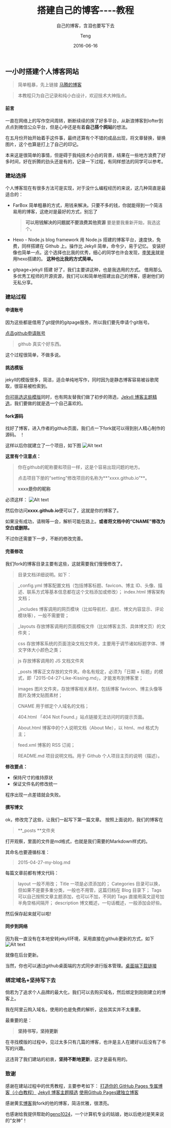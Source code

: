 ﻿---
layout:     post
title:      "搭建自己的博客----教程"
subtitle:   "自己的博客，含泪也要写下去"
date:       2016-06-16
author:     "Teng"
header-img: "img/post-bg-blog.jpg"
catalog: true
tags:
    - 编程
    - Thinking
    - Learning
---

## 一小时搭建个人博客网站

> 简单粗暴，先上链接
> [马腾的博客](tengblog.com)

>本教程只为自己记录和纯小白设计，欢迎技术大神指点。

#### 前言
一直在网络上的写作空间周转，断断续续的换了好多平台，从新浪博客到lofter到点点到微信公众平台，但是心中还是有着**自己搭个网站**的想法。

在五月份开始开始着手这件事，最终还算有个不错的成品出现，将文章替换，替换图片，这个也算是打上了自己的印记。

本来这是很简单的事情，但是碍于我纯技术小白的背景，结果在一些地方浪费了好多时间，好在折腾的劲头还是有的，记录一下过程，有同样想法的同学可以参考。

### 建站选择

个人博客现在有很多方法可是实现，对于没什么编程经历的来说，这几种简直是最适合的：
- FarBox
	简单粗暴的方式，用钱来解决。只要不多的钱，你就能得到一个简洁易用的博客，这绝对是最好的方式，别忘了	
	> **可以用钱解决的问题就不要浪费其他资源**
	要是要我重新开始，我选这个。

- Hexo - Node.js blog framework
用 Node.js 搭建的博客平台，速度快，免费，同样搭建在 Github 上。操作比 Jekyll 简单，命令少，易于记忆。 安装好像也简单一点。这个选择也比我的优秀，细心的同学也许会发现，[李笑来](xiaolai.li)就是用hexo搭建的。
	**这种也比我的方式简单。**

- gitpage+jekyll 搭建
	好了，我们主要讲这种，也是我选用的方式。
	借用那么多优秀工程师的开源资源，我们可以和简单地搭建出自己的博客，感谢他们的无私分享。
	
### 建站过程
#### 申请账号
因为这些都是借用了git提供的gitpage服务，所以我们要先申请个git账号。

[点击github申请账号](github.com)

> github 真实个好东西。

这个过程很简单，不做多说。

#### 挑选模版
jekyll的模版很多，简洁，适合单纯地写作，同时因为是静态博客容易被谷歌爬取，很容易被检索到。

[你可挑选这些模版](http://jekyllthemes.org/)同时，也有网友替我们做了初步的筛选，[Jekyll 博客主题精选](http://azeril.me/blog/Selected-Collection-of-Jekyll-Themes.html)，我们要做的就是选一个自己喜欢的。

#### fork源码
找好了博客，进入作者的github页面，我们点一下fork就可以得到别人精心制作的源码。
！[](http://7xtgob.com2.z0.glb.clouddn.com/blogjiaocheng%E5%BE%AE%E4%BF%A1%E6%88%AA%E5%9B%BE_20160615111416.png)

这样以后你就建立了一个项目，如下图
![Alt text](http://7xtgob.com2.z0.glb.clouddn.com/blogjiaocheng%E5%BE%AE%E4%BF%A1%E6%88%AA%E5%9B%BE_20160615160314.png)

**这里有个注意点：**
> 你在github的昵称要和项目一样，这是个容易出现问题的地方。
> 
> 点击项目下册的“setting”修改项目的名称为**“xxxx.github.io”**。
> 
> **xxxx是你的昵称**
> 

必须这样：
![Alt text](http://7xtgob.com2.z0.glb.clouddn.com/blogjiaocheng.1465979176007.png)


然后你访问**xxxx.github.io**便可以了，这就是你的博客了。

如果没有成功，请稍等一会，解析可能在路上。**或者将文档中的“CNAME”修改为空白或删除。**

不过你还需要下一步，不断的修改完善。

#### 完善修改

我们fork的博客目录主要有这些，这就需要我们慢慢修改了。

> 目录文档详细说明。如下：

> _config.yml 博客配置文档（包括博客标题、favicon、博主 ID、头像、描述、联系方式等基本信息都在这个文档添加或修改）；
> index.html 博客架构文档；
> 
> _includes 博客调用的网页模块（比如导航栏、底栏、博文内容显示、评论模块等），一般不需要管；

> _layouts 存放博客调用的页面模板文件（比如博客主页、具体博文页）的文件夹；

> css 存放博客系统的页面渲染文档文件夹，主要用于调节诸如标题字体、博文字体大小颜色之类；

> js 存放博客调用的 JS 文档文件夹

> _posts 博客正文存放的文件夹。命名有规定，必须为「日期 + 标题」的模式，即「2015-04-27-Like-Kissing.md」，才能发布到博客里；

> images 图片文件夹，存放博客相关素材，包括博客 favicon、博主头像等图片及博文贴图素材；

> CNAME 用于绑定个人域名的文档；

> 404.html 「404 Not Found.」站点链接无法访问时的提示页面。

> About.html 博客中的个人说明文档（About Me），以 html、md 格式为主；

> feed.xml 博客的 RSS 订阅；

> README.md 项目说明文档。用于 Github 个人项目主页的说明（描述）。


**修改要点：**
- 保持尺寸的维持原状
- 保证文件名的修改统一

程序出现一点差错就会失败。

#### 撰写博文

ok，修改完了这些，让我们一起写下第一篇文章。
按照上面说的，我们的博客在
> **_posts **文件夹

打开观察，里面的文件是md格式，也就是我们需要的Markdown样式的。

其命名也要遵循标准：
> 2015-04-27-my-blog.md

每篇文章前都有博文代码：
> layout 一般不用改；
> Title 一项是必须添加的；
> Categories 目录可以换，但如果不是要多重分类，一般也不用管，这篇归档在 Blog 目录下；
> Tags 可以自己按照文章主题添加，也可以不加，不同的 Tags 直接用英文逗号加半角空格间隔开；
> description 博文概述，一句话概述，一般添加会好些。

然后保存起来就可以啦!

#### 同步到网络

因为我一直没有在本地安转jekyll环境，采用直接在github更新的方式，如下
![Alt text](http://7xtgob.com2.z0.glb.clouddn.com/blogjiaocheng%E5%BE%AE%E4%BF%A1%E6%88%AA%E5%9B%BE_20160615160314.png)

就像在后台更新。

当然，你也可以通过github桌面端的方式同步进行版本管理。[桌面端下载链接](https://desktop.github.com/)

### 绑定域名+坚持写下去

倘若为了追求个人品牌的最大化，我们可以去购买域名，然后绑定到刚刚建立的博客上。

我在阿里云购入域名，使用的也是免费的解析，这些其实并不太重要。

最重要的是：
> **坚持书写，坚持更新**

在寻找模版的过程中，见过太多只有几篇的博客，也许是主人在建好以后没有了书写的兴趣。

这违背了我们建站的初衷，**坚持不断地更新**，这才是最有用的。

### 致谢

感谢在建站过程中的优秀教程，主要参考如下：
[打造你的 GitHub Pages 专属博客（小白教程）](http://azeril.me/blog/Build-Your-First-GitHub-Pages-Blog.html)
[Jekyll 博客主题精选](http://azeril.me/blog/Selected-Collection-of-Jekyll-Themes.html)
[使用Github Pages建独立博客](http://beiyuu.com/github-pages)

感谢黄玄[博客](http://huangxuan.me/)我fork的他的博客，简洁优雅，很漂亮。

也感谢给我提供帮助的[geno1024](http://geno1024.com/)，一个计算机专业的姑娘，她以后绝对是笑来说的“女神”！